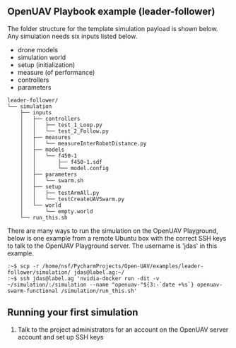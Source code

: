 ## OpenUAV Playbook example (leader-follower)

The folder structure for the template simulation payload is shown below. Any simulation needs six inputs listed below. 
- drone models
- simulation world 
- setup (initialization) 
- measure (of performance) 
- controllers
- parameters

```
leader-follower/
└── simulation
    ├── inputs
    │   ├── controllers
    │   │   ├── test_1_Loop.py
    │   │   └── test_2_Follow.py
    │   ├── measures
    │   │   └── measureInterRobotDistance.py
    │   ├── models
    │   │   └── f450-1
    │   │       ├── f450-1.sdf
    │   │       └── model.config
    │   ├── parameters
    │   │   └── swarm.sh
    │   ├── setup
    │   │   ├── testArmAll.py
    │   │   └── testCreateUAVSwarm.py
    │   └── world
    │       └── empty.world
    └── run_this.sh
```
There are many ways to run the simulation on the OpenUAV Playground, below is one example from a remote Ubuntu box with the correct SSH keys to talk to the OpenUAV Playground server. The username is 'jdas' in this example. 

```
:~$ scp -r /home/nsf/PycharmProjects/Open-UAV/examples/leader-follower/simulation/ jdas@label.ag:~/ 
:~$ ssh jdas@label.ag 'nvidia-docker run -dit -v ~/simulation/:/simulation --name "openuav-"${3:-`date +%s`} openuav-swarm-functional /simulation/run_this.sh'
```
## Running your first simulation

1. Talk to the project administrators for an account on the OpenUAV server account and set up SSH keys

